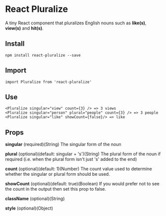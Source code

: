# React Pluralize
A tiny React component that pluralizes English nouns such as **like(s)**, **view(s)** and **hit(s)**.

## Install
    npm install react-pluralize --save

## Import
    import Pluralize from 'react-pluralize'

## Use
    <Pluralize singular="view" count={3} /> => 3 views
    <Pluralize singular="person" plural="people" count={3} /> => 3 people
    <Pluralize singular="like" showCount={false}/> => like

## Props

**singular** (required)(String)
The singular form of the noun

**plural** (optional)(default: singular + 's')(String)
The plural form of the noun if required (i.e. when the plural form isn't just 's' added to the end)

**count** (optional)(default: 1)(Number)
The count value used to determine whether the singular or plural form should be used.

**showCount** (optional)(default: true)(Boolean)
If you would prefer not to see the count in the output then set this prop to false.

**className** (optional)(String)

**style** (optional)(Object)
